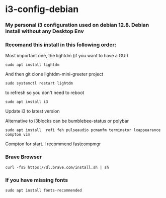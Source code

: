 # i3-config-debian

### My personal i3 configuration used on debian 12.8. Debian install without any Desktop Env
### Recomand this install in this following order:

Most important one, the lightdm (if you want to have a GUI)

```
sudo apt install lightdm 
```
And then git clone lightdm-mini-greeter project

``` 
sudo systemctl restart lightdm
```
to refresh so you don't need to reboot

``` 
sudo apt install i3 
```

Update i3 to latest version

Alternative to i3blocks can be bumblebee-status or polybar


``` 
sudo apt install  rofi feh pulseaudio pcmanfm terminator lxappearance compton vim
```

Compton for start. I recommend fastcompmgr

### Brave Browser
``` 
curl -fsS https://dl.brave.com/install.sh | sh
```

### If you have missing fonts 
``` 
sudo apt install fonts-recommended
```

